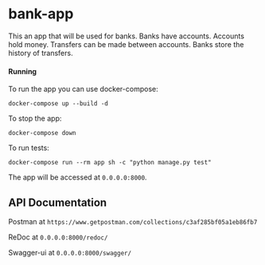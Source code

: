 # bank-app

This an app that will be used for banks. Banks have accounts. Accounts hold 
money. Transfers can be made between accounts. Banks store the history of transfers.

#### Running

To run the app you can use docker-compose:

```
docker-compose up --build -d
```

To stop the app:

```
docker-compose down
```

To run tests:

```
docker-compose run --rm app sh -c "python manage.py test"
```

The app will be accessed at `0.0.0.0:8000`.

## API Documentation

Postman at `https://www.getpostman.com/collections/c3af285bf05a1eb86fb7`

ReDoc at `0.0.0.0:8000/redoc/`

Swagger-ui at  `0.0.0.0:8000/swagger/`